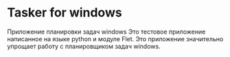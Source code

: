 # Tasker for windows
Приложение планировки задач windows
Это тестовое приложение написанное на языке python и модуле Flet. Это приложение значительно упрощает работу с планировщиком задач windows.
